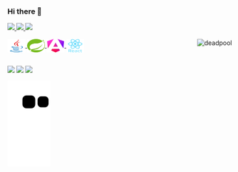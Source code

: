 ### Hi there 👋

<!--
**Romanojp/Romanojp** is a ✨ _special_ ✨ repository because its `README.md` (this file) appears on your GitHub profile.

Here are some ideas to get you started:

- 🔭 I’m currently working on ...
- 🌱 I’m currently learning ...
- 👯 I’m looking to collaborate on ...
- 🤔 I’m looking for help with ...
- 💬 Ask me about ...
- 📫 How to reach me: ...
- 😄 Pronouns: ...
- ⚡ Fun fact: ...
-->
 <div>
  <a href="https://github.com/Romanojp">
  <img height="180em" src="https://github-readme-stats.vercel.app/api?username=Romanojp&show_icons=true&theme=dracula&include_all_commits=true&count_private=true"/>
   <img height="180em" src="https://github-readme-stats.vercel.app/api?username=Romanojp&hide=contribs,prs"/>
  <img height="180em" src="https://github-readme-stats.vercel.app/api/top-langs/?username=Romanojp&layout=compact&langs_count=16&theme=dracula"/>
</div>
<div style="display: inline_block"><br>
  <img align="center" alt="java" height="30" width="40" src="https://github.com/devicons/devicon/blob/master/icons/java/java-original.svg">
  <img align="center" alt="spring" height="30" width="40" src="https://github.com/devicons/devicon/blob/master/icons/spring/spring-original.svg">
  
  <img align="center" alt="ANGULAR" height="30" width="40" src="https://github.com/devicons/devicon/blob/master/icons/angular/angular-original.svg">
  <img align="center" alt="REACT" height="30" width="40" src="https://github.com/devicons/devicon/blob/master/icons/react/react-original-wordmark.svg">
  
  <img align="right" alt="deadpool" src="https://i.pinimg.com/originals/0b/b5/96/0bb5963f254c3c4122fa81df7cc4cea3.gif">
</div>
  
  ##
 
<div> 

  <a href="https://www.instagram.com/_romanojp/?hl=pt" target="_blank"><img src="https://img.shields.io/badge/-Instagram-%23E4405F?style=for-the-badge&logo=instagram&logoColor=white" target="_blank"></a>
  <a href = "mailto: jp_romana@outlook.com"><img src="https://img.shields.io/badge/-Gmail-%23333?style=for-the-badge&logo=gmail&logoColor=white" target="_blank"></a>
  <a href="https://www.linkedin.com/in/joao-paulo-romana/" target="_blank"><img src="https://img.shields.io/badge/-LinkedIn-%230077B5?style=for-the-badge&logo=linkedin&logoColor=white" target="_blank"></a> 
 
  ![Snake animation](https://github.com/rafaballerini/rafaballerini/blob/output/github-contribution-grid-snake.svg)
 
</div>
